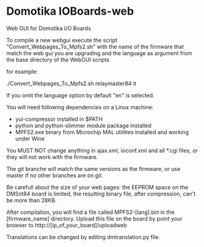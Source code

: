 Domotika IOBoards-web
===========

Web GUI for Domotika I/O Boards

To compile a new webgui execute the script "Convert_Webpages_To_Mpfs2.sh" with the name
of the firmware that match the web gui you are upgrading and the language
as argument from the base directory of the WebGUI scripts

for example:

./Convert_Webpages_To_Mpfs2.sh relaymaster84 it

If you omit the language option by default "en" is selected.

You will need following dependencies on a Linux machine:

 - yui-compressor installed in $PATH
 - python and python-slimmer module package installed 
 - MPFS2.exe binary from Microchip MAL utilities installed and working under Wine

You MUST NOT change anything in ajax.xml, ioconf.xml and all *.cgi files, or they will
not work with the firmware.

The git branche will match the same versions as the firmware, or use master if no other branches are on git.

Be carefull about the size of your web pages: the EEPROM space on the DMSnt84 board is limited, the resulting binary file,
after compression, can't be more than 28KB.

After compilation, you will find a file called MPFS2-[lang].bin in the [firmware_name] directory. Upload this file on the board 
by point your browser to http://[ip_of_your_board]/uploadweb


Translations can be changed by editing dmtranslation.py file.
